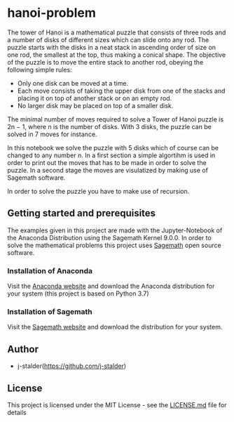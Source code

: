 # hanoi-problem
The tower of Hanoi is a mathematical puzzle that consists of three rods and a number of disks of different sizes which can slide onto any rod. The puzzle starts with the disks in a neat stack in ascending order of size on one rod, the smallest at the top, thus making a conical shape.
The objective of the puzzle is to move the entire stack to another rod, obeying the following simple rules:

* Only one disk can be moved at a time.
* Each move consists of taking the upper disk from one of the stacks and placing it on top of another stack or on an empty rod.
* No larger disk may be placed on top of a smaller disk.

The minimal number of moves required to solve a Tower of Hanoi puzzle is 2n − 1, where n is the number of disks. With 3 disks, the puzzle can be solved in 7 moves for instance.

In this notebook we solve the puzzle with 5 disks which of course can be changed to any number n. In a first section a simple algortihm is used in order to print out the moves that has to be made in order to solve the puzzle. In a second stage the moves are visulatized by making use of Sagemath software.

In order to solve the puzzle you have to make use of recursion.

## Getting started and prerequisites
The examples given in this project are made with the Jupyter-Notebook of the Anaconda Distribution using the Sagemath Kernel 9.0.0. In order to solve the mathematical problems this project uses [Sagemath](https://www.sagemath.org/) open source software.

### Installation of Anaconda
Visit the [Anaconda website](https://www.anaconda.com/distribution/) and download the Anaconda distribution for your system (this project is based on Python 3.7)

### Installation of Sagemath
Visit the [Sagemath website](https://www.sagemath.org/download.html) and download the distribution for your system.

## Author
* j-stalder(https://github.com/j-stalder)

## License
This project is licensed under the MIT License - see the [LICENSE.md](LICENSE.md) file for details

